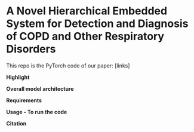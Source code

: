 # A Novel Hierarchical Embedded System for Detection and Diagnosis of COPD and Other Respiratory Disorders

This repo is the PyTorch code of our paper: [links]

**Highlight**

**Overall model architecture**


**Requirements**


**Usage - To run the code**

**Citation**
